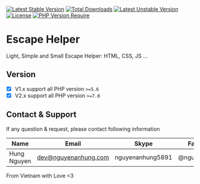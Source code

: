 [![Latest Stable Version](http://poser.pugx.org/nguyenanhung/escape-helper/v)](https://packagist.org/packages/nguyenanhung/escape-helper) [![Total Downloads](http://poser.pugx.org/nguyenanhung/escape-helper/downloads)](https://packagist.org/packages/nguyenanhung/escape-helper) [![Latest Unstable Version](http://poser.pugx.org/nguyenanhung/escape-helper/v/unstable)](https://packagist.org/packages/nguyenanhung/escape-helper) [![License](http://poser.pugx.org/nguyenanhung/escape-helper/license)](https://packagist.org/packages/nguyenanhung/escape-helper) [![PHP Version Require](http://poser.pugx.org/nguyenanhung/escape-helper/require/php)](https://packagist.org/packages/nguyenanhung/escape-helper)

# Escape Helper

Light, Simple and Small Escape Helper: HTML, CSS, JS ...

## Version

- [x] V1.x support all PHP version `>=5.6`
- [x] V2.x support all PHP version `>=7.0`

## Contact & Support

If any question & request, please contact following information

| Name        | Email                | Skype            | Facebook      |
|-------------|----------------------|------------------|---------------|
| Hung Nguyen | dev@nguyenanhung.com | nguyenanhung5891 | @nguyenanhung |

From Vietnam with Love <3
